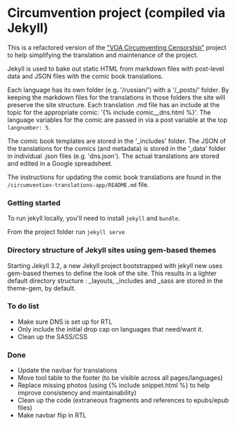 # Circumvention project (compiled via Jekyll) #

This is a refactored version of the ["VOA Circumventing Censorship"](http://projects.voanews.com/circumvention) project to help simplifying the translation and maintenance of the project. 

Jekyll is used to bake out static HTML from markdown files with post-level data and JSON files with the comic book translations. 

Each language has its own folder (e.g. '/russian/') with a '/_posts/' folder. By keeping the markdown files for the translations in those folders the site will preserve the site structure. Each translation .md file has an include at the topic for the appropriate comic: '{% include comic__dns.html %}'. The language variables for the comic are passed in via a post variable at the top `langnumber: 5`.

The comic book templates are stored in the '_includes' folder. The JSON of the translations for the comics (and metadata) is stored in the '_data' folder in individual .json files (e.g. 'dns.json'). The actual translations are stored and edited in a Google spreadsheet.

The instructions for updating the comic book translations are found in the `/circumvention-translations-app/README.md` file.


### Getting started ###

To run jekyll locally, you'll need to install `jekyll` and `bundle`.

From the project folder run `jekyll serve`


### Directory structure of Jekyll sites using gem-based themes ###

Starting Jekyll 3.2, a new Jekyll project bootstrapped with jekyll new uses gem-based themes to define the look of the site. This results in a lighter default directory structure : _layouts, _includes and _sass are stored in the theme-gem, by default.


### To do list ###

* Make sure DNS is set up for RTL
* Only include the initial drop cap on languages that need/want it.
* Clean up the SASS/CSS



### Done ###

* Update the navbar for translations
* Move tool table to the footer (to be visible across all pages/languages)
* Replace missing photos (using {% include snippet.html %} to help improve consistency and maintainability)
* Clean up the code (extraneous fragments and references to epubs/epub files)
* Make navbar flip in RTL

